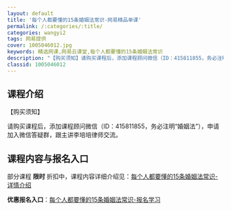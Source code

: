 ```yaml
---
layout: default
title: '每个人都要懂的15条婚姻法常识-网易精品单课'
permalink: /:categories/:title/
categories: wangyi2
tags: 网易提供
cover: 1005046012.jpg
keywords: 精选网课,网易云课堂,每个人都要懂的15条婚姻法常识
description: "【购买须知】请购买课程后，添加课程顾问微信（ID：415811855，务必注明“婚姻法”），申请加入微信答疑群，跟主讲李培培律师交流。每个人都要懂的15条婚姻法常识"
classid: 1005046012
---
```


## 课程介绍

【购买须知】

请购买课程后，添加课程顾问微信（ID：415811855，务必注明“婚姻法”），申请加入微信答疑群，跟主讲李培培律师交流。

## 课程内容与报名入口

部分课程 **限时** 折扣中，课程内容详细介绍见：[每个人都要懂的15条婚姻法常识-详情介绍](https://study.163.com/course/introduction/1005046012.htm?share=1&shareId=1025206652&utm_campaign=share&utm_medium=iphoneShare&utm_source=&utm_u=1025206652)

**优惠报名入口**：[每个人都要懂的15条婚姻法常识-报名学习](https://study.163.com/course/introduction/1005046012.htm?share=1&shareId=1025206652&utm_campaign=share&utm_medium=iphoneShare&utm_source=&utm_u=1025206652)

